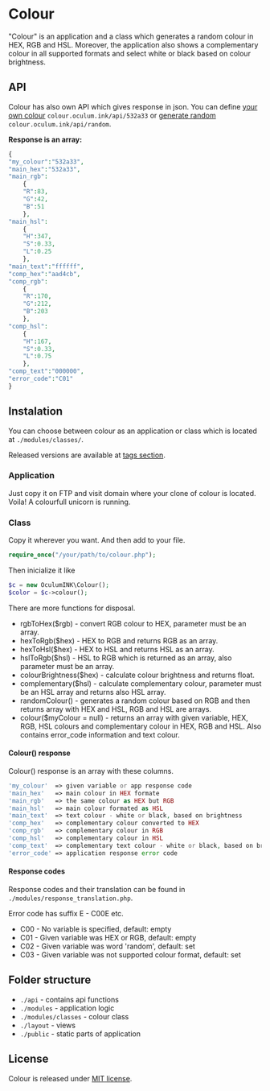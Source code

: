 # Colour
"Colour" is an application and a class which generates a random colour in HEX, RGB and HSL. Moreover, the application also shows a complementary colour in all supported formats and select white or black based on colour brightness.

## API
Colour has also own API which gives response in json. You can define [your own colour](http://colour.oculum.ink/api/532a33) `colour.oculum.ink/api/532a33` or [generate random](http://colour.oculum.ink/api/random) `colour.oculum.ink/api/random`.

__Response is an array:__
```php
{
"my_colour":"532a33",
"main_hex":"532a33",
"main_rgb":
    {
    "R":83,
    "G":42,
    "B":51
    },
"main_hsl":
    {
    "H":347,
    "S":0.33,
    "L":0.25
    },
"main_text":"ffffff",
"comp_hex":"aad4cb",
"comp_rgb":
    {
    "R":170,
    "G":212,
    "B":203
    },
"comp_hsl":
    {
    "H":167,
    "S":0.33,
    "L":0.75
    },
"comp_text":"000000",
"error_code":"C01"
}
```

## Instalation
You can choose between colour as an application or class which is located at `./modules/classes/`.

Released versions are available at [tags section](https://gitlab.com/Silencesys/colour/tags).

### Application
Just copy it on FTP and visit domain where your clone of colour is located.
Voila! A colourfull unicorn is running.

### Class
Copy it wherever you want. And then add to your file.
```php
require_once("/your/path/to/colour.php");
```
Then inicialize it like
```php
$c = new OculumINK\Colour();
$color = $c->colour();
```
There are more functions for disposal.
+ rgbToHex($rgb) - convert RGB colour to HEX, parameter must be an array.
+ hexToRgb($hex) - HEX to RGB and returns RGB as an array.
+ hexToHsl($hex) - HEX to HSL and returns HSL as an array.
+ hslToRgb($hsl) - HSL to RGB which is returned as an array, also parameter must be an array.
+ colourBrightness($hex) - calculate colour brightness and returns float.
+ complementary($hsl) - calculate complementary colour, parameter must be an HSL array and returns also HSL array.
+ randomColour() - generates a random colour based on RGB and then  returns array with HEX and HSL, RGB and HSL are arrays.
+ colour($myColour = null) - returns an array with given variable, HEX, RGB, HSL colours and complementary colour in HEX, RGB and HSL. Also contains error_code information and text colour.

#### Colour() response
Colour() response is an array with these columns.
```php
'my_colour'  => given variable or app response code
'main_hex'   => main colour in HEX formate
'main_rgb'   => the same colour as HEX but RGB
'main_hsl'   => main colour formated as HSL
'main_text'  => text colour - white or black, based on brightness
'comp_hex'   => complementary colour converted to HEX
'comp_rgb'   => complementary colour in RGB
'comp_hsl'   => complementary colour in HSL
'comp_text'  => complementary text colour - white or black, based on brightness
'error_code' => application response error code
```

#### Response codes
Response codes and their translation can be found in `./modules/response_translation.php`.

Error code has suffix E - C00E etc.

+ C00 - No variable is specified, default: empty
+ C01 - Given variable was HEX or RGB, default: empty
+ C02 - Given variable was word 'random', default: set
+ C03 - Given variable was not supported colour format, default: set

## Folder structure
+ `./api` - contains api functions
+ `./modules` - application logic
+ `./modules/classes` - colour class
+ `./layout` - views
+ `./public` - static parts of application

## License
Colour is released under [MIT license](LICENSE.md).